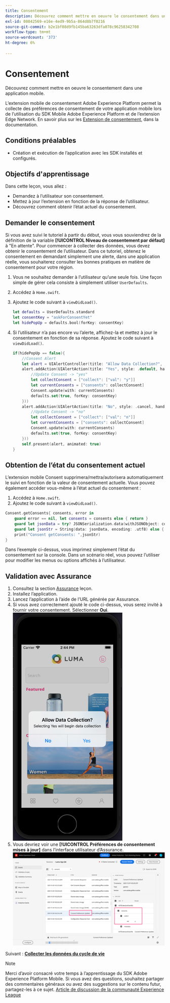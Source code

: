 ```yaml
---
title: Consentement
description: Découvrez comment mettre en oeuvre le consentement dans une application mobile.
exl-id: 08042569-e16e-4ed9-9b5a-864d8b7f0216
source-git-commit: b2e1bf08d9fb145ba63263dfa078c96258342708
workflow-type: tm+mt
source-wordcount: '373'
ht-degree: 6%

---
```


# Consentement

Découvrez comment mettre en oeuvre le consentement dans une application mobile.

L’extension mobile de consentement Adobe Experience Platform permet la collecte des préférences de consentement de votre application mobile lors de l’utilisation du SDK Mobile Adobe Experience Platform et de l’extension Edge Network. En savoir plus sur les [Extension de consentement](https://developer.adobe.com/client-sdks/documentation/consent-for-edge-network/), dans la documentation.

## Conditions préalables

* Création et exécution de l’application avec les SDK installés et configurés.

## Objectifs d&#39;apprentissage

Dans cette leçon, vous allez :

* Demandez à l’utilisateur son consentement.
* Mettez à jour l’extension en fonction de la réponse de l’utilisateur.
* Découvrez comment obtenir l’état actuel du consentement.

## Demander le consentement

Si vous avez suivi le tutoriel à partir du début, vous vous souviendrez de la définition de la variable **[!UICONTROL Niveau de consentement par défaut]** à &quot;En attente&quot;. Pour commencer à collecter des données, vous devez obtenir le consentement de l’utilisateur. Dans ce tutoriel, obtenez le consentement en demandant simplement une alerte, dans une application réelle, vous souhaiterez consulter les bonnes pratiques en matière de consentement pour votre région.

1. Vous ne souhaitez demander à l’utilisateur qu’une seule fois. Une façon simple de gérer cela consiste à simplement utiliser `UserDefaults`.
1. Accédez à `Home.swift`.
1. Ajoutez le code suivant à `viewDidLoad()`.

   ```swift
   let defaults = UserDefaults.standard
   let consentKey = "askForConsentYet"
   let hidePopUp = defaults.bool(forKey: consentKey)
   ```

1. Si l’utilisateur n’a pas encore vu l’alerte, affichez-la et mettez à jour le consentement en fonction de sa réponse. Ajoutez le code suivant à `viewDidLoad()`.

   ```swift
   if(hidePopUp == false){
       //Consent Alert
       let alert = UIAlertController(title: "Allow Data Collection?", message: "Selecting Yes will begin data collection", preferredStyle: .alert)
       alert.addAction(UIAlertAction(title: "Yes", style: .default, handler: { action in
           //Update Consent -> "yes"
           let collectConsent = ["collect": ["val": "y"]]
           let currentConsents = ["consents": collectConsent]
           Consent.update(with: currentConsents)
           defaults.set(true, forKey: consentKey)
       }))
       alert.addAction(UIAlertAction(title: "No", style: .cancel, handler: { action in
           //Update Consent -> "no"
           let collectConsent = ["collect": ["val": "n"]]
           let currentConsents = ["consents": collectConsent]
           Consent.update(with: currentConsents)
           defaults.set(true, forKey: consentKey)
       }))
       self.present(alert, animated: true)
   }
   ```


## Obtention de l’état du consentement actuel

L’extension mobile Consent supprimera/mettra/autorisera automatiquement le suivi en fonction de la valeur de consentement actuelle. Vous pouvez également accéder vous-même à l’état actuel du consentement :

1. Accédez à `Home.swift`.
1. Ajoutez le code suivant à `viewDidLoad()`.

```swift
Consent.getConsents{ consents, error in
    guard error == nil, let consents = consents else { return }
    guard let jsonData = try? JSONSerialization.data(withJSONObject: consents, options: .prettyPrinted) else { return }
    guard let jsonStr = String(data: jsonData, encoding: .utf8) else { return }
    print("Consent getConsents: ",jsonStr)
}
```

Dans l’exemple ci-dessus, vous imprimez simplement l’état du consentement sur la console. Dans un scénario réel, vous pouvez l’utiliser pour modifier les menus ou options affichés à l’utilisateur.

## Validation avec Assurance

1. Consultez la section [Assurance](assurance.md) leçon.
1. Installez l’application.
1. Lancez l’application à l’aide de l’URL générée par Assurance.
1. Si vous avez correctement ajouté le code ci-dessus, vous serez invité à fournir votre consentement. Sélectionner **Oui**.
   ![fenêtre contextuelle de consentement](assets/mobile-consent-validate.png)
1. Vous devriez voir une **[!UICONTROL Préférences de consentement mises à jour]** dans l’interface utilisateur d’Assurance.
   ![valider le consentement](assets/mobile-consent-update.png)

Suivant : **[Collecter les données du cycle de vie](lifecycle-data.md)**

>[!NOTE]
>
>Merci d’avoir consacré votre temps à l’apprentissage du SDK Adobe Experience Platform Mobile. Si vous avez des questions, souhaitez partager des commentaires généraux ou avez des suggestions sur le contenu futur, partagez-les à ce sujet. [Article de discussion de la communauté Experience League](https://experienceleaguecommunities.adobe.com/t5/adobe-experience-platform-launch/tutorial-discussion-implement-adobe-experience-cloud-in-mobile/td-p/443796)